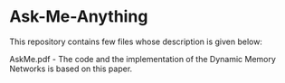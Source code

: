 # Ask-Me-Anything
This repository contains few files whose description is given below:

AskMe.pdf - The code and the implementation of the Dynamic Memory Networks is based on this paper.
